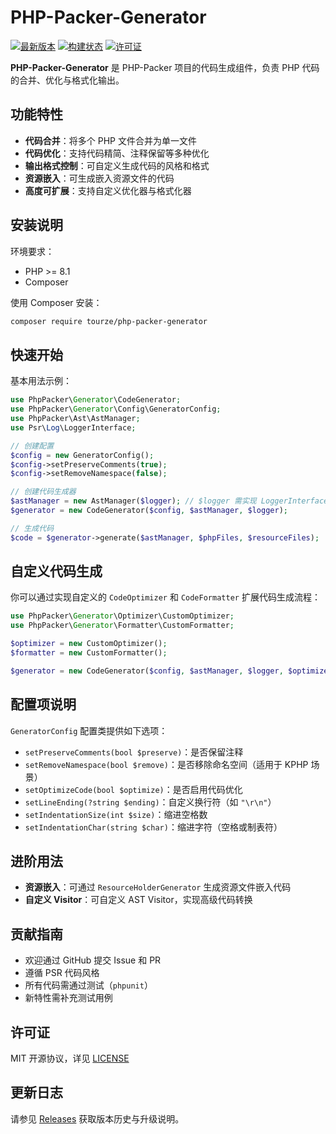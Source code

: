 # PHP-Packer-Generator

[![最新版本](https://img.shields.io/packagist/v/tourze/php-packer-generator.svg)](https://packagist.org/packages/tourze/php-packer-generator)
[![构建状态](https://github.com/tourze/php-packer-generator/workflows/CI/badge.svg)](https://github.com/tourze/php-packer-generator/actions)
[![许可证](https://img.shields.io/badge/license-MIT-blue.svg)](LICENSE)

**PHP-Packer-Generator** 是 PHP-Packer 项目的代码生成组件，负责 PHP 代码的合并、优化与格式化输出。

## 功能特性

- **代码合并**：将多个 PHP 文件合并为单一文件
- **代码优化**：支持代码精简、注释保留等多种优化
- **输出格式控制**：可自定义生成代码的风格和格式
- **资源嵌入**：可生成嵌入资源文件的代码
- **高度可扩展**：支持自定义优化器与格式化器

## 安装说明

环境要求：

- PHP >= 8.1
- Composer

使用 Composer 安装：

```bash
composer require tourze/php-packer-generator
```

## 快速开始

基本用法示例：

```php
use PhpPacker\Generator\CodeGenerator;
use PhpPacker\Generator\Config\GeneratorConfig;
use PhpPacker\Ast\AstManager;
use Psr\Log\LoggerInterface;

// 创建配置
$config = new GeneratorConfig();
$config->setPreserveComments(true);
$config->setRemoveNamespace(false);

// 创建代码生成器
$astManager = new AstManager($logger); // $logger 需实现 LoggerInterface
$generator = new CodeGenerator($config, $astManager, $logger);

// 生成代码
$code = $generator->generate($astManager, $phpFiles, $resourceFiles);
```

## 自定义代码生成

你可以通过实现自定义的 `CodeOptimizer` 和 `CodeFormatter` 扩展代码生成流程：

```php
use PhpPacker\Generator\Optimizer\CustomOptimizer;
use PhpPacker\Generator\Formatter\CustomFormatter;

$optimizer = new CustomOptimizer();
$formatter = new CustomFormatter();

$generator = new CodeGenerator($config, $astManager, $logger, $optimizer, $formatter);
```

## 配置项说明

`GeneratorConfig` 配置类提供如下选项：

- `setPreserveComments(bool $preserve)`：是否保留注释
- `setRemoveNamespace(bool $remove)`：是否移除命名空间（适用于 KPHP 场景）
- `setOptimizeCode(bool $optimize)`：是否启用代码优化
- `setLineEnding(?string $ending)`：自定义换行符（如 `"\r\n"`）
- `setIndentationSize(int $size)`：缩进空格数
- `setIndentationChar(string $char)`：缩进字符（空格或制表符）

## 进阶用法

- **资源嵌入**：可通过 `ResourceHolderGenerator` 生成资源文件嵌入代码
- **自定义 Visitor**：可自定义 AST Visitor，实现高级代码转换

## 贡献指南

- 欢迎通过 GitHub 提交 Issue 和 PR
- 遵循 PSR 代码风格
- 所有代码需通过测试（`phpunit`）
- 新特性需补充测试用例

## 许可证

MIT 开源协议，详见 [LICENSE](LICENSE)

## 更新日志

请参见 [Releases](https://github.com/tourze/php-packer-generator/releases) 获取版本历史与升级说明。
